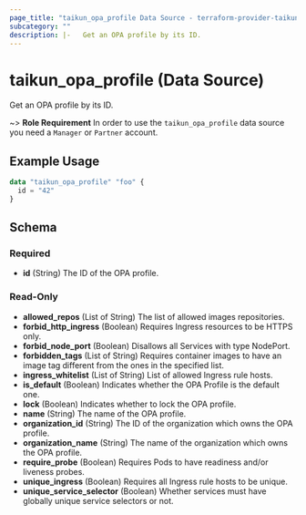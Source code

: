 ```yaml
---
page_title: "taikun_opa_profile Data Source - terraform-provider-taikun"
subcategory: ""
description: |-   Get an OPA profile by its ID.
---
```


# taikun_opa_profile (Data Source)

Get an OPA profile by its ID.

~> **Role Requirement** In order to use the `taikun_opa_profile` data source you need a `Manager` or `Partner` account.

## Example Usage

```terraform
data "taikun_opa_profile" "foo" {
  id = "42"
}
```

<!-- schema generated by tfplugindocs -->
## Schema

### Required

- **id** (String) The ID of the OPA profile.

### Read-Only

- **allowed_repos** (List of String) The list of allowed images repositories.
- **forbid_http_ingress** (Boolean) Requires Ingress resources to be HTTPS only.
- **forbid_node_port** (Boolean) Disallows all Services with type NodePort.
- **forbidden_tags** (List of String) Requires container images to have an image tag different from the ones in the specified list.
- **ingress_whitelist** (List of String) List of allowed Ingress rule hosts.
- **is_default** (Boolean) Indicates whether the OPA Profile is the default one.
- **lock** (Boolean) Indicates whether to lock the OPA profile.
- **name** (String) The name of the OPA profile.
- **organization_id** (String) The ID of the organization which owns the OPA profile.
- **organization_name** (String) The name of the organization which owns the OPA profile.
- **require_probe** (Boolean) Requires Pods to have readiness and/or liveness probes.
- **unique_ingress** (Boolean) Requires all Ingress rule hosts to be unique.
- **unique_service_selector** (Boolean) Whether services must have globally unique service selectors or not.


